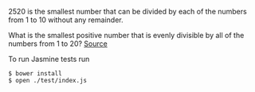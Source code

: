2520 is the smallest number that can be divided by
each of the numbers from 1 to 10 without any remainder.

What is the smallest positive number that is evenly
divisible by all of the numbers from 1 to 20?
[Source](https://projecteuler.net/problem=5)

To run Jasmine tests run
```
$ bower install
$ open ./test/index.js
```
